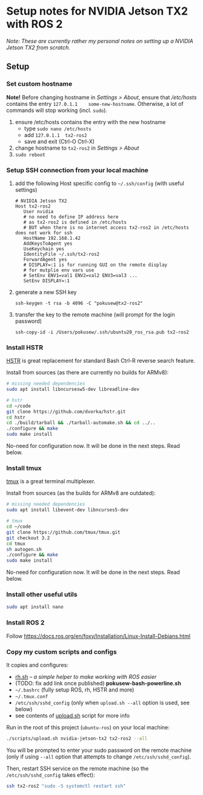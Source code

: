 # Setup notes for NVIDIA Jetson TX2 with ROS 2

_Note: These are currently rather my personal notes on setting up a NVIDIA Jetson TX2 from scratch._


## Setup


### Set custom hostname

**Note!** Before changing hostname in _Settings > About_, ensure that _/etc/hosts_ contains the
entry `127.0.1.1	some-new-hostname`. Otherwise, a lot of commands will stop working (incl. `sudo`).

1. ensure /etc/hosts contains the entry with the new hostname
	* type ```sudo nano /etc/hosts```
	* add ```127.0.1.1	tx2-ros2```
	* save and exit (Ctrl-O Ctrl-X)
2. change hostname to `tx2-ros2` in _Settings > About_
3. `sudo reboot`


### Setup SSH connection from your local machine

1. add the following Host specific config to `~/.ssh/config` (with useful settings)
   ```
   # NVIDIA Jetson TX2
   Host tx2-ros2
      User nvidia
      # no need to define IP address here
      # as tx2-ros2 is defined in /etc/hosts
      # BUT when there is no internet access tx2-ros2 in /etc/hosts does not work for ssh
      HostName 192.168.1.42
      AddKeysToAgent yes
      UseKeychain yes
      IdentityFile ~/.ssh/tx2-ros2
      ForwardAgent yes
      # DISPLAY=:1 is for running GUI on the remote display
      # for mutplie env vars use
      # SetEnv ENV1=val1 ENV2=val2 ENV3=val3 ...
      SetEnv DISPLAY=:1
   ```

2. generate a new SSH key
   ```
   ssh-keygen -t rsa -b 4096 -C "pokusew@tx2-ros2"
   ```
3. transfer the key to the remote machine (will prompt for the login password)
   ```
   ssh-copy-id -i /Users/pokusew/.ssh/ubuntu20_ros_rsa.pub tx2-ros2
   ```

### Install HSTR

[HSTR](https://github.com/dvorka/hstr) is great replacement for standard Bash Ctrl-R reverse search feature.

Install from sources (as there are currently no builds for ARMv8):
```bash
# missing needed dependencies
sudo apt install libncursesw5-dev libreadline-dev

# hstr
cd ~/code
git clone https://github.com/dvorka/hstr.git
cd hstr
cd ./build/tarball && ./tarball-automake.sh && cd ../..
./configure && make
sudo make install
```

No-need for configuration now. It will be done in the next steps. Read below.


### Install tmux

[tmux](https://github.com/tmux/tmux) is a great terminal multiplexer.

Install from sources (as the builds for ARMv8 are outdated):
```bash
# missing needed dependencies
sudo apt install libevent-dev libncurses5-dev

# tmux
cd ~/code
git clone https://github.com/tmux/tmux.git
git checkout 3.2
cd tmux
sh autogen.sh
./configure && make
sudo make install
```

No-need for configuration now. It will be done in the next steps. Read below.


### Install other useful utils

```bash
sudo apt install nano
```


### Install ROS 2

Follow https://docs.ros.org/en/foxy/Installation/Linux-Install-Debians.html


### Copy my custom scripts and configs

It copies and configures:
* [rh.sh](https://github.com/pokusew/rh) – _a simple helper to make working with ROS easier_
* (TODO: fix add link once published) **pokusew-bash-powerline.sh**
* `~/.bashrc` (fully setup ROS, rh, HSTR and more)
* `~/.tmux.conf`
* `/etc/ssh/sshd_config` (only when `upload.sh --all` option is used, see below)
* see contents of [upload.sh](../scripts/upload.sh) script for more info

Run in the root of this project (`ubuntu-ros`) on your local machine:
```bash
./scripts/upload.sh nvidia-jetson-tx2 tx2-ros2 --all
```

You will be prompted to enter your sudo password on the remote machine
(only if using `--all` option that attempts to change `/etc/ssh/sshd_config`).

Then, restart SSH service on the remote machine (so the `/etc/ssh/sshd_config` takes effect):
```bash
ssh tx2-ros2 "sudo -S systemctl restart ssh"
```
